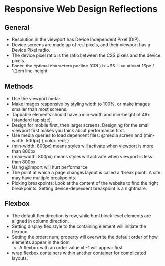 # Responsive Web Design Reflections

## General

- Resolution in the viewport has Device Independent Pixel (DIP).
- Device screens are made up of real pixels, and their viewport has a Device Pixel radio.
- The device pixel ratio is the ratio between the CSS pixels and the device pixels.
- Fonts: the optimal characters per line (CPL) is ~65. Use atleast 16px / 1.2em line-height

## Methods
- Use the viewport meta: <meta name="viewport" content="width=device-width, initial-scale: 1.0">
- Make images responsive by styling width to 100%, or make images smaller than most screens.
- Tappable elements should have a min-width and min-height of 48x (standard tap size).
- Design for mobile first, then larger screens. Designing for the small viewport first makes you think about performance first.
- Use media queries to load dependent files:
    <link rel="stylesheet" media="screen and (min-width: 500px)" href="over500px.css">
    @media screen and (min-width: 500px) { color: red; }
- (min-width: 800px) means styles will activate when viewport is more than 800px
- (max-width: 800px) means styles will activate when viewport is less than 800px
- Using @import will hurt performance
- The point at which a page changes layout is called a 'break point'. A site may have multiple breakpoints.
- Picking breakpoints: Look at the content of the website to find the right breakpoints. Setting device-dependent breakpoint is a nightmare.

## Flexbox
- The default flex direction is row, while html block level elements are aligned in column direction.
- Setting display:flex style to the containing element will initiate the flexbox
- Setting the order: num; property will overwrite the default order of how elements appear in the dom
  - A flexbox with an order value of -1 will appear first
- wrap flexbox containers within another container for complicated layouts.




